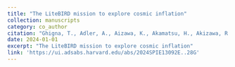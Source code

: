 ```yaml
---
title: "The LiteBIRD mission to explore cosmic inflation"
collection: manuscripts
category: co_author
citation: "Ghigna, T., Adler, A., Aizawa, K., Akamatsu, H., Akizawa, R., Allys, E., Anand, A., Aumont, J., Austermann, J., Azzoni, S., Baccigalupi, C., Ballardini, M., Banday, A., Barreiro, R., Bartolo, N., Basak, S., Basyrov, A., Beckman, S., Bersanelli, M., Bortolami, M., Bouchet, F., Brinckmann, T., Campeti, P., Carinos, E., Carones, A., Casas, F.J., Cheung, K., Chinone, Y., Clermont, L., Columbro, F., Coppolecchia, A., Curtis, D., de Bernardis, P., de Haan, T., de la Hoz, E., De Petris, M., Della Torre, S., Delle Monache, G., Di Giorgi, E., Dickinson, C., Diego-Palazuelos, P., D\\íaz Garc\\textbackslash \\'a, J.J., Dobbs, M., Dotani, T., Eriksen, H.K., Errard, J., Essinger-Hileman, T., Farias, N., Ferreira, E., Franceschet, C., Fuskeland, U., Galloni, G., Galloway, M., Ganga, K., Gerbino, M., Gervasi, M., G\\'enova-Santos, R.T., Giardiello, S., Gimeno-Amo, C., Gjerl\\ow, E., Gonz\\'alez Gonz\\'alez, R., Grandsire, L., Gruppuso, A., Halverson, N., Hargrave, P., Harper, S.E., Hazumi, M., Henrot-Versill\\'e, S., Hergt, L.T., Herranz, D., Hivon, E., Hlozek, R., Hoang, T.D., Hubmayr, J., Ichiki, K., Ikuma, K., Ishino, H., Jaehnig, G., Jost, B., Kohri, K., Konishi, K., Lamagna, L., Lattanzi, M., Leloup, C., Levrier, F., Lanoppan, A., Luzzi, G., Macias-Perez, J., Maffei, B., Marchitelli, E., Mart\\textbackslash \\textquotesingle \\'ez-Gonz\\'alez, E., Masi, S., Matarrese, S., Matsumura, T., Micheli, S., Migliaccio, M., Monelli, M., Montier, L., Morgante, G., Mousset, L., Nagano, Y., Nagata, R., Natoli, P., Novelli, A., Noviello, F., Obata, I., Occhiuzzi, A., Odagiri, K., Omae, R., Pagano, L., Paiella, A., Paoletti, D., Pascual-Cisneros, G., Patanchon, G., Pavlidou, V., Piacentini, F., Piat, M., Piccirilli, G., Pinchera, M., Pisano, G., Porcelli, L., Raffuzzi, N., Raum, C., Remazeilles, M., Ritacco, A., Rubino-Martin, J., Ruiz-Granda, M., Sakurai, Y., Savini, G., Scott, D., Sekimoto, Y., Shiraishi, M., Signorelli, G., Stever, S.L., Sullivan, R., Suzuki, A., Takaku, R., Takakura, H., Takakura, S., Takase, Y., Tartari, A., Tassis, K., Thompson, K.L., Tomasi, M., Tristram, M., Tucker, C., Vacher, L., van Tent, B., Vielva, P., Watanuki, K., Wehus, I.K., Westbrook, B., Weymann-Despres, G., Winter, B., Wollack, E.J., Zacchei, A., Zannoni, M., & Zhou, Y. (2024). 13092,  1309228. https://doi.org/10.1117/12.3021377"
date: 2024-01-01
excerpt: "The LiteBIRD mission to explore cosmic inflation"
link: 'https://ui.adsabs.harvard.edu/abs/2024SPIE13092E..28G'
---
```

